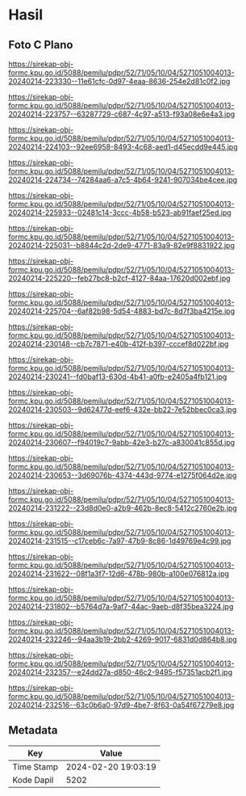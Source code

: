 # Hasil

## Foto C Plano

https://sirekap-obj-formc.kpu.go.id/5088/pemilu/pdpr/52/71/05/10/04/5271051004013-20240214-223330--11e61cfc-0d97-4eaa-8636-254e2d81c0f2.jpg

https://sirekap-obj-formc.kpu.go.id/5088/pemilu/pdpr/52/71/05/10/04/5271051004013-20240214-223757--63287729-c687-4c97-a513-f93a08e6e4a3.jpg

https://sirekap-obj-formc.kpu.go.id/5088/pemilu/pdpr/52/71/05/10/04/5271051004013-20240214-224103--92ee6958-8493-4c68-aed1-d45ecdd9e445.jpg

https://sirekap-obj-formc.kpu.go.id/5088/pemilu/pdpr/52/71/05/10/04/5271051004013-20240214-224734--74284aa6-a7c5-4b64-9241-907034be4cee.jpg

https://sirekap-obj-formc.kpu.go.id/5088/pemilu/pdpr/52/71/05/10/04/5271051004013-20240214-225933--02481c14-3ccc-4b58-b523-ab91faef25ed.jpg

https://sirekap-obj-formc.kpu.go.id/5088/pemilu/pdpr/52/71/05/10/04/5271051004013-20240214-225031--b8844c2d-2de9-4771-83a9-82e9f8831922.jpg

https://sirekap-obj-formc.kpu.go.id/5088/pemilu/pdpr/52/71/05/10/04/5271051004013-20240214-225220--feb27bc8-b2cf-4127-84aa-17620d002ebf.jpg

https://sirekap-obj-formc.kpu.go.id/5088/pemilu/pdpr/52/71/05/10/04/5271051004013-20240214-225704--6af82b98-5d54-4883-bd7c-8d7f3ba4215e.jpg

https://sirekap-obj-formc.kpu.go.id/5088/pemilu/pdpr/52/71/05/10/04/5271051004013-20240214-230148--cb7c7871-e40b-412f-b397-cccef8d022bf.jpg

https://sirekap-obj-formc.kpu.go.id/5088/pemilu/pdpr/52/71/05/10/04/5271051004013-20240214-230241--fd0baf13-630d-4b41-a0fb-e2405a4fb121.jpg

https://sirekap-obj-formc.kpu.go.id/5088/pemilu/pdpr/52/71/05/10/04/5271051004013-20240214-230503--9d62477d-eef6-432e-bb22-7e52bbec0ca3.jpg

https://sirekap-obj-formc.kpu.go.id/5088/pemilu/pdpr/52/71/05/10/04/5271051004013-20240214-230607--f94019c7-9abb-42e3-b27c-a830041c855d.jpg

https://sirekap-obj-formc.kpu.go.id/5088/pemilu/pdpr/52/71/05/10/04/5271051004013-20240214-230653--3d69076b-4374-443d-9774-e1275f064d2e.jpg

https://sirekap-obj-formc.kpu.go.id/5088/pemilu/pdpr/52/71/05/10/04/5271051004013-20240214-231222--23d8d0e0-a2b9-462b-8ec8-5412c2760e2b.jpg

https://sirekap-obj-formc.kpu.go.id/5088/pemilu/pdpr/52/71/05/10/04/5271051004013-20240214-231515--c17ceb6c-7a97-47b9-8c86-1d49769e4c99.jpg

https://sirekap-obj-formc.kpu.go.id/5088/pemilu/pdpr/52/71/05/10/04/5271051004013-20240214-231622--08f1a3f7-12d6-478b-980b-a100e076812a.jpg

https://sirekap-obj-formc.kpu.go.id/5088/pemilu/pdpr/52/71/05/10/04/5271051004013-20240214-231802--b5764d7a-9af7-44ac-9aeb-d8f35bea3224.jpg

https://sirekap-obj-formc.kpu.go.id/5088/pemilu/pdpr/52/71/05/10/04/5271051004013-20240214-232246--94aa3b19-2bb2-4269-9017-6831d0d864b8.jpg

https://sirekap-obj-formc.kpu.go.id/5088/pemilu/pdpr/52/71/05/10/04/5271051004013-20240214-232357--e24dd27a-d850-46c2-9495-f57351acb2f1.jpg

https://sirekap-obj-formc.kpu.go.id/5088/pemilu/pdpr/52/71/05/10/04/5271051004013-20240214-232516--63c0b6a0-97d9-4be7-8f63-0a54f67279e8.jpg


## Metadata

| Key        | Value               |
| ---------- | ------------------- |
| Time Stamp | 2024-02-20 19:03:19 |
| Kode Dapil | 5202                |




